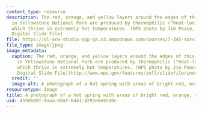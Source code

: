 ```yaml
---
content_type: resource
description: The red, orange, and yellow layers around the edges of this hot spring
  in Yellowstone National Park are produced by thermophilic ("heat-loving") bacteria,
  which thrive in extremely hot temperatures. (NPS photo by Jim Peaco, on Yellowstone
  Digital Slide File)
file: https://ol-ocw-studio-app-qa.s3.amazonaws.com/courses/7-345-survival-in-extreme-conditions-the-bacterial-stress-response-fall-2010/459db88f0aaa89af8d414293e6e95b0c_7-345f10.jpg
file_type: image/jpeg
image_metadata:
  caption: The red, orange, and yellow layers around the edges of this hot spring
    in Yellowstone National Park are produced by thermophilic ("heat-loving") bacteria,
    which thrive in extremely hot temperatures. (NPS photo by Jim Peaco, on [Yellowstone
    Digital Slide File](http://www.nps.gov/features/yell/slidefile/index.htm))
  credit: ''
  image-alt: A photograph of a hot spring with areas of bright red, orange, and yellow.
resourcetype: Image
title: A photograph of a hot spring with areas of bright red, orange, and yellow
uid: 459db88f-0aaa-89af-8d41-4293e6e95b0c
---
```

